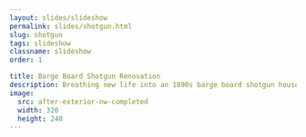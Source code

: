 ```yaml
---
layout: slides/slideshow
permalink: slides/shotgun.html
slug: shotgun
tags: slideshow
classname: slideshow
order: 1

title: Barge Board Shotgun Renovation
description: Breathing new life into an 1890s barge board shotgun house.
image:
  src: after-exterior-nw-completed
  width: 320
  height: 240
---
```

<style>
  slideshow-carousel {
    --figcaption-inline-size: 100%;
    --figcaption-place-self: start center;
  }

  [data-orientation='portrait'] {
    --img-inline-size: 50%;
  }

  @media (orientation: landscape) {
    slideshow-carousel {
      --figcaption-place-self: center;
    }

    [data-orientation='portrait'] {
      --img-inline-size: 50vh;
    }
  }
</style>